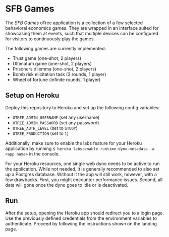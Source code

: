 # SFB Games

The *SFB Games* oTree application is a collection of a few selected behavioral economics games. They are wrapped in an interface suited for showcasing them at events, such that multiple devices can be configured for visitors to continuously play the games.

The following games are currently implemented:
- Trust game (one-shot, 2 players)
- Ultimatum game (one-shot, 2 players)
- Prisoners dilemma (one-shot, 2 players)
- Bomb risk elicitation task (3 rounds, 1 player)
- Wheel of fortune (infinite rounds, 1 player)

## Setup on Heroku

Deploy this repository to Heroku and set up the following config variables:
- `OTREE_ADMIN_USERNAME` (set any username)
- `OTREE_ADMIN_PASSWORD` (set any password)
- `OTREE_AUTH_LEVEL` (set to `STUDY`)
- `OTREE_PRODUCTION` (set to `1`)

Additionally, make sure to enable the labs feature for your Heroku application by running 
`$ heroku labs:enable runtime-dyno-metadata -a <app name>` in the console.

For your Heroku resources, one single web dyno needs to be active to run the application. While not needed, it is generally
recommended to also set up a Postgres database. Without it the app will still work, however, with a few drawbacks. First, you might encounter performance issues. Second, all data will gone once the dyno goes to idle or is deactivated.

## Run

After the setup, opening the Heroku app should redirect you to a login page. Use the previously defined 
credentials from the environment variables to authenticate. Proceed by following the instructions 
shown on the landing page.
